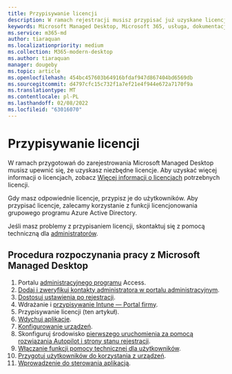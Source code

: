 ```yaml
---
title: Przypisywanie licencji
description: W ramach rejestracji musisz przypisać już uzyskane licencje użytkownikom
keywords: Microsoft Managed Desktop, Microsoft 365, usługa, dokumentacja
ms.service: m365-md
author: tiaraquan
ms.localizationpriority: medium
ms.collection: M365-modern-desktop
ms.author: tiaraquan
manager: dougeby
ms.topic: article
ms.openlocfilehash: 454bc457603b64916bfdaf947d867404bd6569db
ms.sourcegitcommit: d4797cfc15c732f1a7ef21e4f944e672a7170f9a
ms.translationtype: MT
ms.contentlocale: pl-PL
ms.lasthandoff: 02/08/2022
ms.locfileid: "63016070"
---
```

# <a name="assign-licenses"></a>Przypisywanie licencji

W ramach przygotowań do zarejestrowania Microsoft Managed Desktop musisz upewnić się, że uzyskasz niezbędne licencje. Aby uzyskać więcej informacji o licencjach, zobacz [Więcej informacji o licencjach](../get-ready/prerequisites.md#more-about-licenses) potrzebnych licencji.

Gdy masz odpowiednie licencje, przypisz je do użytkowników. Aby przypisać licencje, zalecamy korzystanie z funkcji licencjonowania grupowego programu [](/azure/active-directory/fundamentals/active-directory-licensing-whatis-azure-portal) Azure Active Directory.

Jeśli masz problemy z przypisaniem licencji, skontaktuj się z pomocą techniczną dla [administratorów](../working-with-managed-desktop/admin-support.md).

## <a name="steps-to-get-started-with-microsoft-managed-desktop"></a>Procedura rozpoczynania pracy z Microsoft Managed Desktop

1. Portalu [administracyjnego programu](access-admin-portal.md) Access.
1. [Dodaj i zweryfikuj kontakty administratora w portalu administracyjnym](add-admin-contacts.md).
1. [Dostosuj ustawienia po rejestracji](conditional-access.md).
1. Wdrażanie i [przypisywanie Intune — Portal firmy](company-portal.md).
1. Przypisywanie licencji (ten artykuł).
1. [Wdychuj aplikacje](deploy-apps.md).
1. [Konfigurowanie urządzeń](set-up-devices.md).
1. Skonfiguruj środowisko [pierwszego uruchomienia za pomocą rozwiązania Autopilot i strony stanu rejestracji](esp-first-run.md).
1. [Włączanie funkcji pomocy technicznej dla użytkowników](enable-support.md).
1. [Przygotuj użytkowników do korzystania z urządzeń](get-started-devices.md).
1. [Wprowadzenie do sterowania aplikacją](get-started-app-control.md).
